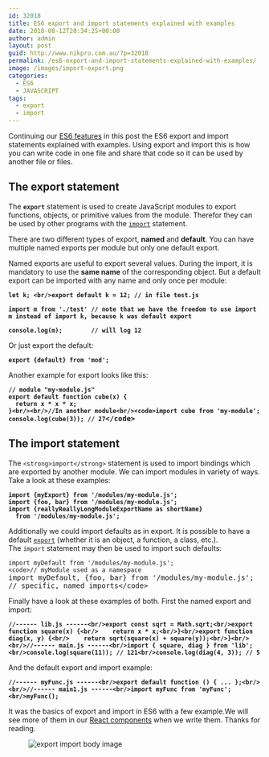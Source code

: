 ```yaml
---
id: 32018
title: ES6 export and import statements explained with examples
date: 2018-08-12T20:34:25+00:00
author: admin
layout: post
guid: http://www.nikpro.com.au/?p=32018
permalink: /es6-export-and-import-statements-explained-with-examples/
image: /images/import-export.png
categories:
  - ES6
  - JAVASCRIPT
tags:
  - export
  - import
---
```

Continuing our [ES6 features](http://www.nikpro.com.au/all-you-need-to-know-about-arrow-functions-in-javascript/) in this post the ES6 export and import statements explained with examples. Using export and import this is how you can write code in one file and share that code so it can be used by another file or files.

## The export statement

The **`export`** statement is used to create JavaScript modules to export functions, objects, or primitive values from the module. Therefor they can be used by other programs with the [`import`](https://developer.mozilla.org/en-US/docs/Web/JavaScript/Reference/Statements/import) statement.

There are two different types of export, **named** and **default**. You can have multiple named exports per module but only one default export.

Named exports are useful to export several values. During the import, it is mandatory to use the **same name** of the corresponding object. But a default export can be imported with any name and only once per module:

<pre class="wp-block-preformatted"><strong><code>let k; &lt;br/>export default k = 12; // in file test.js

import m from './test' // note that we have the freedom to use import m instead of import k, because k was default export

console.log(m);        // will log 12</code></strong></pre>

Or just export the default:

<pre class="wp-block-preformatted"><strong><code>export {default} from 'mod';</code></strong><br /></pre>

Another example for export looks like this:

<pre class="wp-block-preformatted"><strong><code>// module "my-module.js"
export default function cube(x) {
  return x * x * x;
}&lt;br/>&lt;br/>//In another module&lt;br/>&lt;code>import cube from 'my-module';
console.log(cube(3)); // 27</code>&lt;/code></strong></pre>

## The import statement

The `<strong>import</strong>` statement is used to import bindings which are exported by another module. We can import modules in variety of ways. Take a look at these examples:

<pre class="wp-block-preformatted"><strong><code>import {myExport} from '/modules/my-module.js';</code></strong><br /><strong><code>import {foo, bar} from '/modules/my-module.js';</code></strong><br /><strong><code>import {reallyReallyLongModuleExportName as shortName}
  from '/modules/my-module.js';</code></strong></pre>

Additionally we could import defaults as in export. It is possible to have a default [`export`](https://developer.mozilla.org/en-US/docs/Web/JavaScript/Reference/Statements/export) (whether it is an object, a function, a class, etc.). The `import` statement may then be used to import such defaults:

<pre class="wp-block-preformatted"><code>import myDefault from '/modules/my-module.js';</code><br /><code>&lt;code>// myModule used as a namespace</code><br />import myDefault, {foo, bar} from '/modules/my-module.js';
// specific, named imports&lt;/code></pre>

Finally have a look at these examples of both. First the named export and import:

<pre class="wp-block-preformatted"><strong><code>//------ lib.js ------&lt;br/>export const sqrt = Math.sqrt;&lt;br/>export function square(x) {&lt;br/>    return x * x;&lt;br/>}&lt;br/>export function diag(x, y) {&lt;br/>    return sqrt(square(x) + square(y));&lt;br/>}&lt;br/>&lt;br/>//------ main.js ------&lt;br/>import { square, diag } from 'lib';&lt;br/>console.log(square(11)); // 121&lt;br/>console.log(diag(4, 3)); // 5</code></strong></pre>

And the default export and import example:

<pre class="wp-block-preformatted"><strong><code>//------ myFunc.js ------&lt;br/>export default function () { ... };&lt;br/>&lt;br/>//------ main1.js ------&lt;br/>import myFunc from 'myFunc';&lt;br/>myFunc();</code></strong></pre>

It was the basics of export and import in ES6 with a few example.We will see more of them in our [React components](http://www.nikpro.com.au/react-component-building-blocks-simple-explanation-part-1/) when we write them. Thanks for reading.<figure class="wp-block-image">

<img src="http://www.nikpro.com.auimport-export-image.jpeg" alt="export import body image" class="wp-image-32019" srcset="http://testgatsby.localimport-export-image.jpeg 1276w, http://testgatsby.localimport-export-image-300x160.jpeg 300w, http://testgatsby.localimport-export-image-768x410.jpeg 768w, http://testgatsby.localimport-export-image-1024x547.jpeg 1024w" sizes="(max-width: 1276px) 100vw, 1276px" /> </figure>